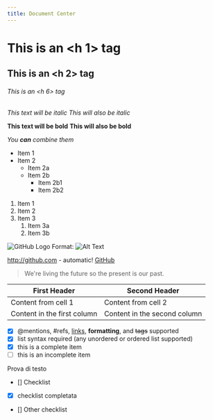 ```yaml
---
title: Document Center
---
```

# This is an <h 1> tag
## This is an <h 2> tag
###### This is an <h 6> tag

*This text will be italic*
_This will also be italic_

**This text will be bold**
__This will also be bold__

_You **can** combine them_

* Item 1
* Item 2
  * Item 2a
  * Item 2b
	- Item 2b1
	- Item 2b2
  
1. Item 1
1. Item 2
1. Item 3
   1. Item 3a
   1. Item 3b
   
![GitHub Logo](/images/logo.png)
Format: ![Alt Text](url)

http://github.com - automatic!
[GitHub](http://github.com)


> We're living the future so
> the present is our past.


First Header | Second Header
------------ | -------------
Content from cell 1 | Content from cell 2
Content in the first column | Content in the second column


- [x] @mentions, #refs, [links](), **formatting**, and <del>tags</del> supported
- [x] list syntax required (any unordered or ordered list supported)
- [x] this is a complete item
- [ ] this is an incomplete item

Prova di testo
 - [] Checklist
 - [x] checklist completata
 - [] Other checklist

